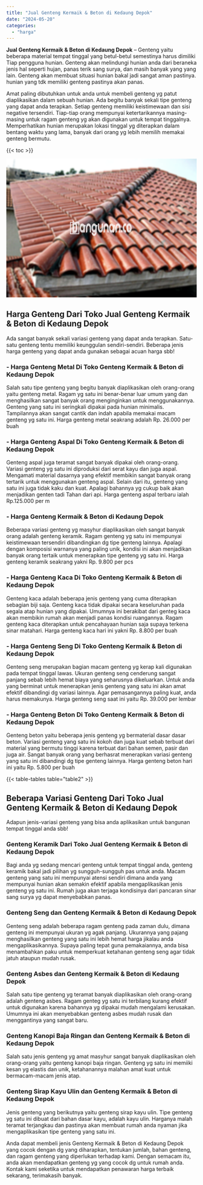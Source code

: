 ```yaml
---
title: "Jual Genteng Kermaik & Beton di Kedaung Depok"
date: "2024-05-20"
categories: 
  - "harga"
---
```


**Jual Genteng Kermaik & Beton di Kedaung Depok** – Genteng yaitu beberapa material tempat tinggal yang betul-betul semestinya harus dimiliki Tiap pengguna hunian. Genteng akan melindungi hunian anda dari beraneka jenis hal seperti hujan, panas terik sang surya, dan masih banyak yang yang lain. Genteng akan membuat situasi hunian bakal jadi sangat aman pastinya. hunian yang tdk memiliki genteng pastinya akan panas.

Amat paling dibutuhkan untuk anda untuk membeli genteng yg patut diaplikasikan dalam sebuah hunian. Ada begitu banyak sekali tipe genteng yang dapat anda terapkan. Setiap genteng memiliki keistimewaan dan sisi negative tersendiri. Tiap-tiap orang mempunyai ketertarikannya masing-masing untuk ragam genteng yg akan digunakan untuk tempat tinggalnya. Memperhatikan hunian merupakan lokasi tinggal yg diterapkan dalam bentang waktu yang lama, banyak dari orang yg lebih memilih memakai genteng bermutu.

{{< toc >}}

![Jual Genteng Kermaik & Beton di Kedaung Depok](/images/genteng-minimalis-murah01.png)

## Harga Genteng Dari Toko Jual Genteng Kermaik & Beton di Kedaung Depok

Ada sangat banyak sekali variasi genteng yang dapat anda terapkan. Satu-satu genteng tentu memiliki keunggulan sendiri-sendiri. Beberapa jenis harga genteng yang dapat anda gunakan sebagai acuan harga sbb!

### \- Harga Genteng Metal Di Toko Genteng Kermaik & Beton di Kedaung Depok

Salah satu tipe genteng yang begitu banyak diaplikasikan oleh orang-orang yaitu genteng metal. Ragam yg satu ini benar-benar luar umum yang dan menghasilkan sangat banyak orang menginginkan untuk menggunakannya. Genteng yang satu ini seringkali dipakai pada hunian minimalis. Tampilannya akan sangat cantik dan indah apabila memakai macam genteng yg satu ini. Harga genteng metal seakrang adalah Rp. 26.000 per buah

### \- Harga Genteng Aspal Di Toko Genteng Kermaik & Beton di Kedaung Depok

Genteng aspal juga teramat sangat banyak dipakai oleh orang-orang. Variasi genteng yg satu ini diproduksi dari serat kayu dan juga aspal. Mengamati material dasarnya yang efektif membikin sangat banyak orang tertarik untuk menggunakan genteng aspal. Selain dari itu, genteng yang satu ini juga tidak kaku dan kuat. Apalagi bahannya yg cukup baik akan menjadikan genten tadi Tahan dari api. Harga genteng aspal terbaru ialah Rp.125.000 per m

### \- Harga Genteng Kermaik & Beton di Kedaung Depok

Beberapa variasi genteng yg masyhur diaplikasikan oleh sangat banyak orang adalah genteng keramik. Ragam genteng yg satu ini mempunyai keistimewaan tersendiri dibandingkan dg tipe genteng lainnya. Apalagi dengan komposisi warnanya yang paling unik, kondisi ini akan menjadikan banyak orang tertaik untuk menerapkan tipe genteng yg satu ini. Harga genteng keramik seakrang yakni Rp. 9.800 per pcs

### \- Harga Genteng Kaca Di Toko Genteng Kermaik & Beton di Kedaung Depok

Genteng kaca adalah beberapa jenis genteng yang cuma diterapkan sebagian biji saja. Genteng kaca tidak dipakai secara keseluruhan pada segala atap hunian yang dipakai. Umumnya ini berakibat dari genteg kaca akan membikin rumah akan menjadi panas kondisi ruangannya. Ragam genteng kaca diterapkan untuk pencahayaan hunian saja supaya terkena sinar matahari. Harga genteng kaca hari ini yakni Rp. 8.800 per buah

### \- Harga Genteng Seng Di Toko Genteng Kermaik & Beton di Kedaung Depok

Genteng seng merupakan bagian macam genteng yg kerap kali digunakan pada tempat tinggal lawas. Ukuran genteng seng cenderung sangat panjang sebab lebih hemat biaya yang seharusnya dikeluarkan. Untuk anda yang berminat untuk menerapkan jenis genteng yang satu ini akan amat efektif dibandingi dg variasi lainnya. Agar pemasangannya paling kuat, anda harus memakunya. Harga genteng seng saat ini yaitu Rp. 39.000 per lembar

### \- Harga Genteng Beton Di Toko Genteng Kermaik & Beton di Kedaung Depok

Genteng beton yaitu beberapa jenis genteng yg bermaterial dasar dasar beton. Variasi genteng yang satu ini kokoh dan juga kuat sebab terbuat dari material yang bermutu tinggi karena terbuat dari bahan semen, pasir dan juga air. Sangat banyak orang yang berhasrat menerapkan variasi genteng yang satu ini dibandingi dg tipe genteng lainnya. Harga genteng beton hari ini yaitu Rp. 5.800 per buah

{{< table-tables table="table2" >}}

## Beberapa Variasi Genteng Dari Toko Jual Genteng Kermaik & Beton di Kedaung Depok

Adapun jenis-variasi genteng yang bisa anda aplikasikan untuk bangunan tempat tinggal anda sbb!

### Genteng Keramik Dari Toko Jual Genteng Kermaik & Beton di Kedaung Depok

Bagi anda yg sedang mencari genteng untuk tempat tinggal anda, genteng keramik bakal jadi pilihan yg sungguh-sungguh pas untuk anda. Macam genteng yang satu ini mempunyai atensi sendiri dimana anda yang mempunyai hunian akan semakin efektif apabila mengaplikasikan jenis genteng yg satu ini. Rumah juga akan terjaga kondisinya dari pancaran sinar sang surya yg dapat menyebabkan panas.

### Genteng Seng dan Genteng Kermaik & Beton di Kedaung Depok

Genteng seng adalah beberapa ragam genteng pada zaman dulu, dimana genteng ini mempunyai ukuran yg agak panjang. Ukurannya yang pajang menghasilkan genteng yang satu ini lebih hemat harga jikalau anda mengaplikasikannya. Supaya paling tepat guna pemakaiannya, anda bisa menambahkan paku untuk memperkuat ketahanan genteng seng agar tidak jatuh ataupun mudah rusak.

### Genteng Asbes dan Genteng Kermaik & Beton di Kedaung Depok

Salah satu tipe genteng yg teramat banyak diaplikasikan oleh orang-orang adalah genteng asbes. Ragam genteg yg satu ini terbilang kurang efektif untuk digunakan karena bahannya yg dipakai mudah mengalami kerusakan. Umumnya ini akan menyebabkan genteng asbes mudah rusak dan menggantinya yang sangat baru.

### Genteng Kanopi Baja Ringan dan Genteng Kermaik & Beton di Kedaung Depok

Salah satu jenis genteng yg amat masyhur sangat banyak diaplikasikan oleh orang-orang yaitu genteng kanopi baja ringan. Genteng yg satu ini memiiki kesan yg elastis dan unik, ketahanannya malahan amat kuat untuk bermacam-macam jenis atap.

### Genteng Sirap Kayu Ulin dan Genteng Kermaik & Beton di Kedaung Depok

Jenis genteng yang berikutnya yaitu genteng sirap kayu ulin. Tipe genteng yg satu ini dibuat dari bahan dasar kayu, adalah kayu ulin. Harganya malah teramat terjangkau dan pastinya akan membuat rumah anda nyaman jika mengaplikasikan tipe genteng yang satu ini.

Anda dapat membeli jenis Genteng Kermaik & Beton di Kedaung Depok yang cocok dengan dg yang diharapkan, tentukan jumlah, bahan genteng, dan ragam genteng yang diperlukan terhadap kami. Dengan semacam itu, anda akan mendapatkan genteng yg yang cocok dg untuk rumah anda. Kontak kami seketika untuk mendapatkan penawaran harga terbaik sekarang, terimakasih banyak.
